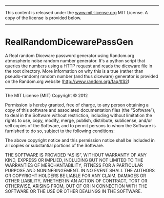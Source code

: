 **************************************************************************************************************************
This content is released under the www.mit-license.org MIT License. A copy of the license is provided below.
**************************************************************************************************************************

RealRandomDicewarePassGen
=========================

A Real random Diceware password generator using Random.org atmospheric noise random number generator. It's a python script 
that queries the numbers using a HTTP request and reads the diceware file in the root directory. More information on 
why this is a true (rather than pseudo-random) random number (and thus diceware) generator is provided on the Random.org
website (http://www.random.org/faq/#S2)

**************************************************************************************************************************
The MIT License (MIT)
Copyright © 2012 <copyright holders>

Permission is hereby granted, free of charge, to any person obtaining a copy of this software and associated documentation files (the “Software”), to deal in the Software without restriction, including without limitation the rights to use, copy, modify, merge, publish, distribute, sublicense, and/or sell copies of the Software, and to permit persons to whom the Software is furnished to do so, subject to the following conditions:

The above copyright notice and this permission notice shall be included in all copies or substantial portions of the Software.

THE SOFTWARE IS PROVIDED “AS IS”, WITHOUT WARRANTY OF ANY KIND, EXPRESS OR IMPLIED, INCLUDING BUT NOT LIMITED TO THE WARRANTIES OF MERCHANTABILITY, FITNESS FOR A PARTICULAR PURPOSE AND NONINFRINGEMENT. IN NO EVENT SHALL THE AUTHORS OR COPYRIGHT HOLDERS BE LIABLE FOR ANY CLAIM, DAMAGES OR OTHER LIABILITY, WHETHER IN AN ACTION OF CONTRACT, TORT OR OTHERWISE, ARISING FROM, OUT OF OR IN CONNECTION WITH THE SOFTWARE OR THE USE OR OTHER DEALINGS IN THE SOFTWARE.



